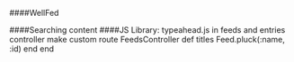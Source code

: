 ####WellFed



####Searching content
####JS Library: typeahead.js
in feeds and entries controller
make custom route
FeedsController
  def titles
    Feed.pluck(:name, :id)
  end
end